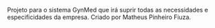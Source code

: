 Projeto para o sistema GynMed que irá suprir todas as necessidades e especificidades da empresa.
Criado por Matheus Pinheiro Fiuza.